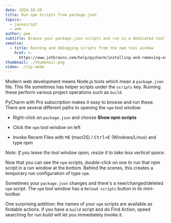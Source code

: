 ```yaml
---
date: 2024-10-20
title: Run npm Scripts from package.json
topics:
  - javascript
  - web
author: pwe
subtitle: Browse your package.json scripts and run in a dedicated tool window.
seealso:
  - title: Running and debugging scripts from the npm tool window
    href: >-
      https://www.jetbrains.com/help/pycharm/installing-and-removing-external-software-using-node-package-manager.html#ws_npm_run_debug_scripts_from_npm_tool_window
thumbnail: ./thumbnail.png
video: ./tip.webm
---
```


Modern web development means Node.js tools which mean a `package.json` file. This file sometimes has helper scripts under the `scripts` key. Running these perform various project operations such as `build`.

PyCharm with Pro subscription makes it easy to browse and run these. There are several different paths to opening the `npm` tool window:

- Right-click on `package.json` and choose **Show npm scripts**

- Click the `npm` tool window on left

- Invoke Recent Files with <kbd>⌘E</kbd> (macOS) / <kbd>Ctrl+E</kbd> (Windows/Linux) and type _npm_

_Note: If you leave the tool window open, resize it to take less vertical space._

Now that you can see the `npm` scripts, double-click on one to run that npm script in a run window at the bottom. Behind the scenes, this creates a temporary run configuration of type `npm`.

Sometimes your `package.json` changes and there's a new/changed/deleted `npm` script. The `npm` tool window has a `Reload scripts` button in its mini-toolbar.

One surprising addition: the names of your `npm` scripts are available as findable actions. If you have a `build` script and do Find Action, speed searching for _run build_ will let you immediately invoke it.
